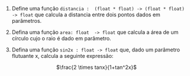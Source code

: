 <script>
MathJax = {
  loader: {load: ['input/asciimath', 'output/chtml']},
  asciimath: {
    delimiters: [['$','$'], ['`','`']]
  }
}
</script>

<script src="https://polyfill.io/v3/polyfill.min.js?features=es6"></script>
<script type="text/javascript" id="MathJax-script" async
  src="https://cdn.jsdelivr.net/npm/mathjax@3/es5/startup.js"></script>

1. Define uma função `distancia :  (float * float) -> (float * float) -> float`  que calcula a distancia entre dois pontos dados em parâmetros.

2. Defina uma função `area: float  -> float` que calcula a área de um círculo cujo o raio é dado em parâmetro.

3. Defina uma função `sin2x : float -> float` que, dado um parâmetro flutuante x, calcula a seguinte expressão:

<center>
$\frac{2 \times tanx}{1+tan^2x}$
</center>
